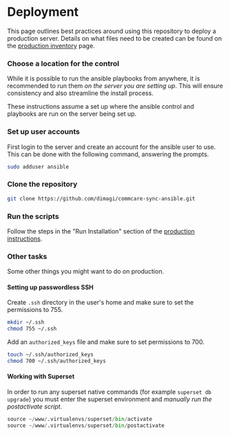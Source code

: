Deployment
==========

This page outlines best practices around using this repository to deploy a production server.
Details on what files need to be created can be found on the [production inventory](/production/) page.

### Choose a location for the control

While it is possible to run the ansible playbooks from anywhere, 
it is recommended to run them *on the server you are setting up*.
This will ensure consistency and also streamline the install process.

These instructions assume a set up where the ansible control and playbooks are run on the server being set up.

### Set up user accounts

First login to the server and create an account for the ansible user to use.
This can be done with the following command, answering the prompts.

```bash
sudo adduser ansible
```

### Clone the repository

```bash
git clone https://github.com/dimagi/commcare-sync-ansible.git
```

### Run the scripts

Follow the steps in the "Run Installation" section of the [production instructions](/production/). 

### Other tasks

Some other things you might want to do on production.

#### Setting up passwordless SSH

Create `.ssh` directory in the user's home and make sure to set the permissions to 755.

```bash
mkdir ~/.ssh
chmod 755 ~/.ssh
```

Add an `authorized_keys` file and make sure to set permissions to 700.

```bash
touch ~/.ssh/authorized_keys
chmod 700 ~/.ssh/authorized_keys
```


#### Working with Superset

In order to run any superset native commands (for example `superset db upgrade`)
you must enter the superset environment and *manually run the postactivate script*.

```python
source ~/www/.virtualenvs/superset/bin/activate
source ~/www/.virtualenvs/superset/bin/postactivate
```

